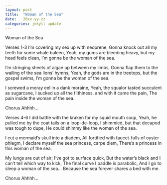 ```yaml
---
layout: post
title:  "Woman of the Sea"
date:   20xx-yy-zz
categories: jekyll update
---
```


Woman of the Sea

Verses 1-3
I’m covering my sex up with neoprene,
Gonna knock out all my teeth for some whale baleen,
Yeah, my gums are bleeding heavy, but my head feels clean,
I’m gonna be the woman of the sea.

I’m stringing sheets of algae up between my limbs,
Gonna flap them to the wailing of the sea lions’ hymns,
Yeah, the gods are in the treetops, but the gospel swims,
I’m gonna be the woman of the sea.

I screwed a moray eel in a dank moraine,
Yeah, the squalor tasted succulent as sugarcane,
I sucked up all the filthiness, and with it came the pain,
The pain inside the woman of the sea.

Chorus
Ahhhh…

Verses 4-6
I did battle with the kraken for my squid mouth soup,
Yeah, he pulled me by the coat tails on a loop-de-loop,
I shimmied, but that decapod was tough to dupe,
He could shimmy like the woman of the sea.

I cut a mermaid’s skull into a diadem,
All fortified with faucet-fulls of oyster phlegm,
I declare myself the sea princess, carpe diem,
There’s a princess in this woman of the sea.

My lungs are out of air; I’ve got to surface quick,
But the water’s black and I can’t tell which way to kick,
The final curve I paddle is parabolic,
And I go to sleep a woman of the sea…
Because the sea forever shares a bed with me.

Chorus
Ahhhh…





